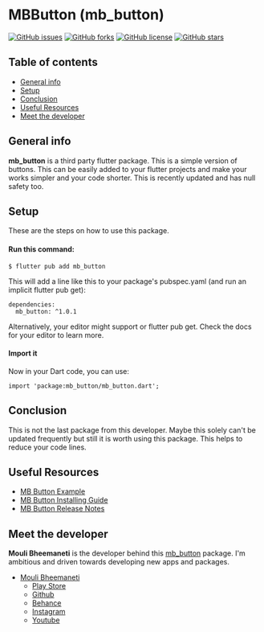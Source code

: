 # MBButton (mb_button)

[![GitHub issues](https://img.shields.io/github/issues/moulibheemaneti/mb_button)](https://github.com/moulibheemaneti/mb_button/issues)
[![GitHub forks](https://img.shields.io/github/forks/moulibheemaneti/mb_button)](https://github.com/moulibheemaneti/mb_button/network)
[![GitHub license](https://img.shields.io/github/license/moulibheemaneti/mb_button)](https://github.com/moulibheemaneti/mb_button/blob/master/LICENSE)
[![GitHub stars](https://img.shields.io/github/stars/moulibheemaneti/mb_button)](https://github.com/moulibheemaneti/mb_button/stargazers)

## Table of contents
* [General info](#general-info)
* [Setup](#setup)
* [Conclusion](#conclusion)
* [Useful Resources](#useful-resources)
* [Meet the developer](#meet-the-developer)

## General info
**mb_button** is a third party flutter package. This is a simple version of buttons. This can be easily added to your flutter projects and make your works simpler and your code shorter. This is recently updated and has null safety too.
	
## Setup
These are the steps on how to use this package.

#### Run this command:

```
$ flutter pub add mb_button
```

This will add a line like this to your package's pubspec.yaml (and run an implicit flutter pub get):
```
dependencies:
  mb_button: ^1.0.1
```
Alternatively, your editor might support or flutter pub get. Check the docs for your editor to learn more.

#### Import it
Now in your Dart code, you can use:
```
import 'package:mb_button/mb_button.dart';
```

## Conclusion
This is not the last package from this developer. Maybe this solely can't be updated frequently but still it is worth using this package. This helps to reduce your code lines.

## Useful Resources
* [MB Button Example](https://pub.dev/packages/mb_button/example)
* [MB Button Installing Guide](https://pub.dev/packages/mb_button/install)
* [MB Button Release Notes](https://pub.dev/packages/mb_button/changelog)

## Meet the developer
**Mouli Bheemaneti** is the developer behind this [mb_button](https://pub.dev/packages/mb_button) package. I'm ambitious and driven towards developing new apps and packages.
* [Mouli Bheemaneti](https://www.moulibheemaneti.com)
	* [Play Store](https://play.google.com/store/apps/dev?id=5025838786028729109)
	* [Github](https://www.github.com/moulibheemaneti)
	* [Behance](https://www.behance.com/moulibheemaneti)
	* [Instagram](https://www.instagram.com/mouli.bheemaneti)
	* [Youtube](https://www.youtube.com/bemouli)
